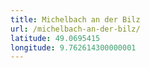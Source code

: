 ```yaml
---
title: Michelbach an der Bilz
url: /michelbach-an-der-bilz/
latitude: 49.0695415
longitude: 9.762614300000001
---
```

